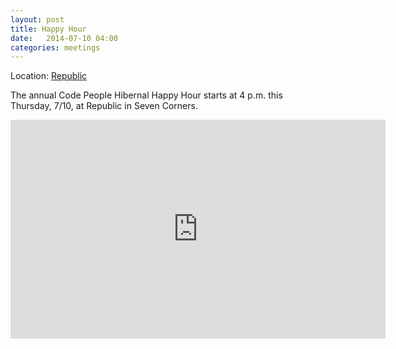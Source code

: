 ```yaml
---
layout: post
title: Happy Hour
date:   2014-07-10 04:00
categories: meetings
---
```


Location\: [Republic](http://www.republicmn.com/)

The annual Code People Hibernal Happy Hour starts at 4 p.m. this Thursday, 7/10, at Republic in Seven Corners.

<iframe width="600" height="350" frameborder="0" scrolling="no" marginheight="0" marginwidth="0" src="https://maps.google.com/maps?f=q&amp;source=s_q&amp;hl=en&amp;geocode=&amp;q=Republic,+Cedar+Avenue,+Minneapolis,+MN&amp;aq=0&amp;oq=republic+in+minneapolis&amp;sll=44.970697,-93.261478&amp;sspn=0.403198,0.788269&amp;ie=UTF8&amp;hq=Republic,&amp;hnear=Cedar+Ave,+Minneapolis,+Minnesota&amp;t=m&amp;cid=16358432575272589590&amp;ll=45.053636,-93.226547&amp;spn=0.169777,0.291824&amp;z=11&amp;iwloc=A&amp;output=embed"></iframe>

